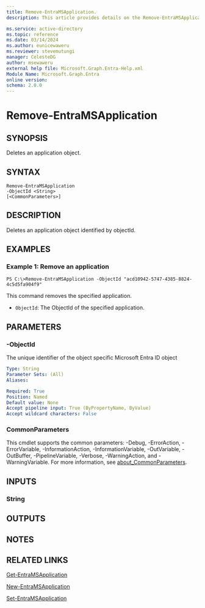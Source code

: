```yaml
---
title: Remove-EntraMSApplication.
description: This article provides details on the Remove-EntraMSApplication command.

ms.service: active-directory
ms.topic: reference
ms.date: 03/14/2024
ms.author: eunicewaweru
ms.reviewer: stevemutungi
manager: CelesteDG
author: msewaweru
external help file: Microsoft.Graph.Entra-Help.xml
Module Name: Microsoft.Graph.Entra
online version:
schema: 2.0.0
---
```


# Remove-EntraMSApplication

## SYNOPSIS
Deletes an application object.

## SYNTAX

```
Remove-EntraMSApplication 
-ObjectId <String>
[<CommonParameters>]
```

## DESCRIPTION
Deletes an application object identified by objectId.

## EXAMPLES

### Example 1: Remove an application
```
PS C:\>Remove-EntraMSApplication -ObjectId "acd10942-5747-4385-8824-4c5d5fa904f9"
```

This command removes the specified application.
- `ObjectId`:  The ObjectId of the specified application.

## PARAMETERS

### -ObjectId
The unique identifier of the object specific Microsoft Entra ID object

```yaml
Type: String
Parameter Sets: (All)
Aliases:

Required: True
Position: Named
Default value: None
Accept pipeline input: True (ByPropertyName, ByValue)
Accept wildcard characters: False
```

### CommonParameters
This cmdlet supports the common parameters: -Debug, -ErrorAction, -ErrorVariable, -InformationAction, -InformationVariable, -OutVariable, -OutBuffer, -PipelineVariable, -Verbose, -WarningAction, and -WarningVariable. For more information, see [about_CommonParameters](http://go.microsoft.com/fwlink/?LinkID=113216).

## INPUTS

### String
## OUTPUTS

## NOTES

## RELATED LINKS

[Get-EntraMSApplication](Get-EntraMSApplication.md)

[New-EntraMSApplication](New-EntraMSApplication.md)

[Set-EntraMSApplication](Set-EntraMSApplication.md)

